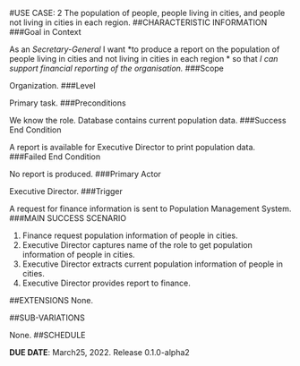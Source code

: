 #USE CASE: 2 The population of people, people living in cities, and people not living in cities in each region.
##CHARACTERISTIC INFORMATION
###Goal in Context

As an *Secretary-General* I want *to produce a report on the population of people living in cities and not living in cities in each region * so that *I can support financial reporting of the organisation.*
###Scope

Organization.
###Level

Primary task.
###Preconditions

We know the role. Database contains current  population data.
###Success End Condition

A report is available for Executive Director to print population data.
###Failed End Condition

No report is produced.
###Primary Actor

Executive Director.
###Trigger

A request for finance information is sent to Population Management System.
###MAIN SUCCESS SCENARIO

1. Finance request population information of people in cities.
2. Executive Director captures name of the role to get population information of people in cities.
3. Executive Director extracts current population information of people in cities.
4. Executive Director provides report to finance.

##EXTENSIONS
None.


##SUB-VARIATIONS

None.
##SCHEDULE

**DUE DATE**: March25, 2022. Release 0.1.0-alpha2